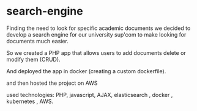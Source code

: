 ﻿# search-engine


Finding the need to look for specific academic documents we decided to develop    a search engine for our university sup'com  to make looking for  documents much easier.

So  we created a PHP app that allows  users  to add documents delete or modify them (CRUD).

And deployed the app in docker (creating a custom dockerfile).

and then hosted the project on  AWS

used technologies:  PHP, javascript, AJAX, elasticsearch , docker , kubernetes , AWS.
